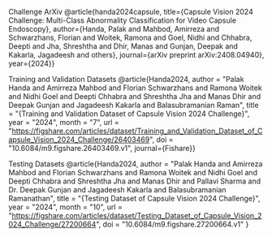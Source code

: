 Challenge ArXiv
@article{handa2024capsule, title={Capsule Vision 2024 Challenge: Multi-Class Abnormality Classification for Video Capsule Endoscopy}, author={Handa, Palak and Mahbod, Amirreza and Schwarzhans, Florian and Woitek, Ramona and Goel, Nidhi and Chhabra, Deepti and Jha, Shreshtha and Dhir, Manas and Gunjan, Deepak and Kakarla, Jagadeesh and others}, journal={arXiv preprint arXiv:2408.04940}, year={2024}}

Training and Validation Datasets
@article{Handa2024, author = "Palak Handa and Amirreza Mahbod and Florian Schwarzhans and Ramona Woitek and Nidhi Goel and Deepti Chhabra and Shreshtha Jha and Manas Dhir and Deepak Gunjan and Jagadeesh Kakarla and Balasubramanian Raman", title = "{Training and Validation Dataset of Capsule Vision 2024 Challenge}", year = "2024", month = "7", url = "https://figshare.com/articles/dataset/Training_and_Validation_Dataset_of_Capsule_Vision_2024_Challenge/26403469", doi = "10.6084/m9.figshare.26403469.v1", journal={Fishare}}

Testing Datasets
@article{Handa2024, author = "Palak Handa and Amirreza Mahbod and Florian Schwarzhans and Ramona Woitek and Nidhi Goel and Deepti Chhabra and Shreshtha Jha and Manas Dhir and Pallavi Sharma and Dr. Deepak Gunjan and Jagadeesh Kakarla and Balasubramanian Ramanathan", title = "{Testing Dataset of Capsule Vision 2024 Challenge}", year = "2024", month = "10", url = "https://figshare.com/articles/dataset/Testing_Dataset_of_Capsule_Vision_2024_Challenge/27200664", doi = "10.6084/m9.figshare.27200664.v1" }
